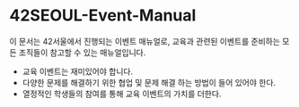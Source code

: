 # 42SEOUL-Event-Manual
이 문서는 42서울에서 진행되는 이벤트 매뉴얼로, 교육과 관련된 이벤트를 준비하는 모든 조직들이 참고할 수 있는 매뉴얼입니다.
* 교육 이벤트는 재미있어야 합니다.
* 다양한 문제를 해결하기 위한 협업 및 문제 해결 하는 방법이 들어 있어야 한다.
* 열정적인 학생들의 참여를 통해 교육 이벤트의 가치를 더한다.


